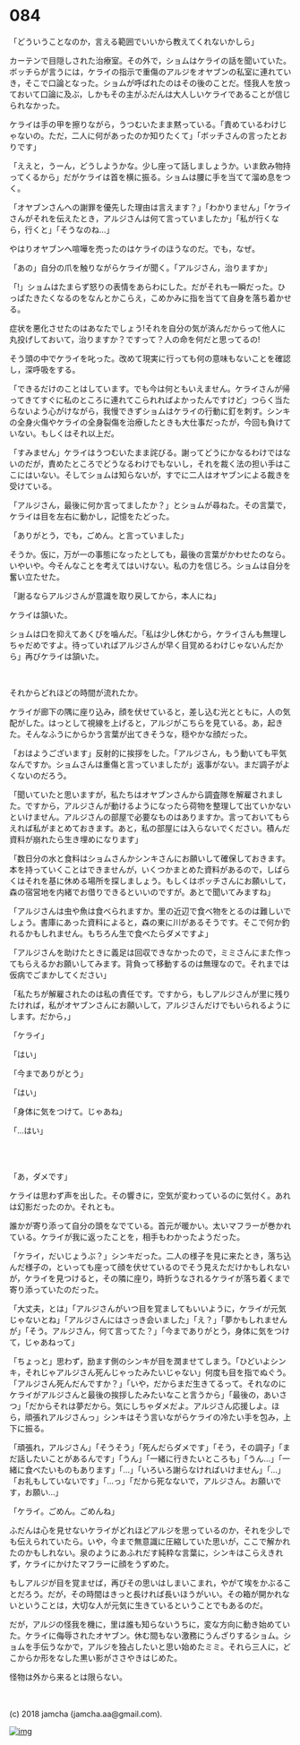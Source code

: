 # 084

「どういうことなのか，言える範囲でいいから教えてくれないかしら」  

カーテンで目隠しされた治療室。その外で，ショムはケライの話を聞いていた。ボッチらが言うには，ケライの指示で重傷のアルジをオヤブンの私室に連れていき，そこで口論となった。ショムが呼ばれたのはその後のことだ。怪我人を放っておいて口論に及ぶ，しかもその主がふだんは大人しいケライであることが信じられなかった。  

ケライは手の甲を擦りながら，うつむいたまま黙っている。「責めているわけじゃないの。ただ，二人に何があったのか知りたくて」「ボッチさんの言ったとおりです」  

「ええと，うーん，どうしようかな。少し座って話しましょうか。いま飲み物持ってくるから」だがケライは首を横に振る。ショムは腰に手を当てて溜め息をつく。  

「オヤブンさんへの謝罪を優先した理由は言えます？」「わかりません」「ケライさんがそれを伝えたとき，アルジさんは何て言っていましたか」「私が行くなら，行くと」「そうなのね…」  

やはりオヤブンへ喧嘩を売ったのはケライのほうなのだ。でも，なぜ。  

「あの」自分の爪を触りながらケライが聞く。「アルジさん，治りますか」  

「!」ショムはたまらず怒りの表情をあらわにした。だがそれも一瞬だった。ひっぱたきたくなるのをなんとかこらえ，こめかみに指を当てて自身を落ち着かせる。  

症状を悪化させたのはあなたでしょう!それを自分の気が済んだからって他人に丸投げしておいて，治りますか？ですって？人の命を何だと思ってるの!  

そう頭の中でケライを叱った。改めて現実に行っても何の意味もないことを確認し，深呼吸をする。  

「できるだけのことはしています。でも今は何ともいえません。ケライさんが帰ってきてすぐに私のところに連れてこられればよかったんですけど」つらく当たらないよう心がけながら，我慢できずショムはケライの行動に釘を刺す。シンキの全身火傷やケライの全身裂傷を治療したときも大仕事だったが，今回も負けていない。もしくはそれ以上だ。  

「すみません」ケライはうつむいたまま詫びる。謝ってどうにかなるわけではないのだが，責めたところでどうなるわけでもないし，それを裁く法の担い手はここにはいない。そしてショムは知らないが，すでに二人はオヤブンによる裁きを受けている。  

「アルジさん，最後に何か言ってましたか？」とショムが尋ねた。その言葉で，ケライは目を左右に動かし，記憶をたどった。  

「ありがとう，でも，ごめん。と言っていました」  

そうか。仮に，万が一の事態になったとしても，最後の言葉がかわせたのなら。いやいや。今そんなことを考えてはいけない。私の力を信じろ。ショムは自分を奮い立たせた。  

「謝るならアルジさんが意識を取り戻してから，本人にね」  

ケライは頷いた。  

ショムは口を抑えてあくびを噛んだ。「私は少し休むから，ケライさんも無理しちゃだめですよ。待っていればアルジさんが早く目覚めるわけじゃないんだから」再びケライは頷いた。  

<br>  

それからどれほどの時間が流れたか。  

ケライが廊下の隅に座り込み，顔を伏せていると，差し込む光とともに，人の気配がした。はっとして視線を上げると，アルジがこちらを見ている。あ，起きた。そんなふうにからかう言葉が出てきそうな，穏やかな顔だった。  

「おはようございます」反射的に挨拶をした。「アルジさん，もう動いても平気なんですか。ショムさんは重傷と言っていましたが」返事がない。まだ調子がよくないのだろう。  

「聞いていたと思いますが，私たちはオヤブンさんから調査隊を解雇されました。ですから，アルジさんが動けるようになったら荷物を整理して出ていかないといけません。アルジさんの部屋で必要なものはありますか。言っておいてもらえれば私がまとめておきます。あと，私の部屋には入らないでください。積んだ資料が崩れたら生き埋めになります」  

「数日分の水と食料はショムさんかシンキさんにお願いして確保しておきます。本を持っていくことはできませんが，いくつかまとめた資料があるので，しばらくはそれを基に休める場所を探しましょう。もしくはボッチさんにお願いして，森の宿営地を内緒でお借りできるといいのですが。あとで聞いてみますね」  

「アルジさんは虫や魚は食べられますか。里の近辺で食べ物をとるのは難しいでしょう。書庫にあった資料によると，森の東に川があるそうです。そこで何か釣れるかもしれません。もちろん生で食べたらダメですよ」  

「アルジさんを助けたときに義足は回収できなかったので，ミミさんにまた作ってもらえるかお願いしてみます。背負って移動するのは無理なので。それまでは仮病でごまかしてください」  

「私たちが解雇されたのは私の責任です。ですから，もしアルジさんが里に残りたければ，私がオヤブンさんにお願いして，アルジさんだけでもいられるようにします。だから，」  

「ケライ」  

「はい」  

「今までありがとう」  

「はい」  

「身体に気をつけて。じゃあね」  

「…はい」  

<br>  
<br>  

「あ，ダメです」  

ケライは思わず声を出した。その響きに，空気が変わっているのに気付く。あれは幻影だったのか。それとも。  

誰かが寄り添って自分の頭をなでている。首元が暖かい。太いマフラーが巻かれている。ケライが我に返ったことを，相手もわかったようだった。  

「ケライ，だいじょうぶ？」シンキだった。二人の様子を見に来たとき，落ち込んだ様子の，といっても座って顔を伏せているのでそう見えただけかもしれないが，ケライを見つけると，その隣に座り，時折うなされるケライが落ち着くまで寄り添っていたのだった。  

「大丈夫，とは」「アルジさんがいつ目を覚ましてもいいように，ケライが元気じゃないとね」「アルジさんにはさっき会いました」「え？」「夢かもしれませんが」「そう。アルジさん，何て言ってた？」「今までありがとう，身体に気をつけて，じゃあねって」  

「ちょっと」思わず，励ます側のシンキが目を潤ませてしまう。「ひどいよシンキ，それじゃアルジさん死んじゃったみたいじゃない」何度も目を指でぬぐう。「アルジさん死んだんですか？」「いや，だからまだ生きてるって。それなのにケライがアルジさんと最後の挨拶したみたいなこと言うから」「最後の，あいさつ」「だからそれは夢だから。気にしちゃダメだよ。アルジさん応援しよ。ほら，頑張れアルジさんっ」シンキはそう言いながらケライの冷たい手を包み，上下に振る。  

「頑張れ，アルジさん」「そうそう」「死んだらダメです」「そう，その調子」「まだ話したいことがあるんです」「うん」「一緒に行きたいところも」「うん…」「一緒に食べたいものもあります」「…」「いろいろ謝らなければいけません」「…」「お礼もしていないです」「…っ」「だから死なないで，アルジさん。お願いです，お願い…」  

「ケライ。ごめん。ごめんね」  

ふだんは心を見せないケライがどれほどアルジを思っているのか，それを少しでも伝えられていたら。いや，今まで無意識に圧縮していた思いが，ここで解かれたのかもしれない。泉のようにあふれだす純粋な言葉に，シンキはこらえきれず，ケライにかけたマフラーに顔をうずめた。  

もしアルジが目を覚ませば，再びその思いはしまいこまれ，やがて埃をかぶることだろう。だが，その時間はきっと長ければ長いほうがいい。その箱が開かれないということは，大切な人が元気に生きているということでもあるのだ。  

だが，アルジの怪我を機に，里は誰も知らないうちに，変な方向に動き始めていた。ケライに侮辱されたオヤブン。休む間もない激務にうんざりするショム。ショムを手伝うなかで，アルジを独占したいと思い始めたミミ。それら三人に，どこからか形をなした黒い影がささやきはじめた。  

怪物は外から来るとは限らない。  

<br>  
<br>  
(c) 2018 jamcha (jamcha.aa@gmail.com).  

[![img](http://i.creativecommons.org/l/by-nc-sa/4.0/88x31.png)](http://creativecommons.org/licenses/by-nc-sa/4.0/deed)